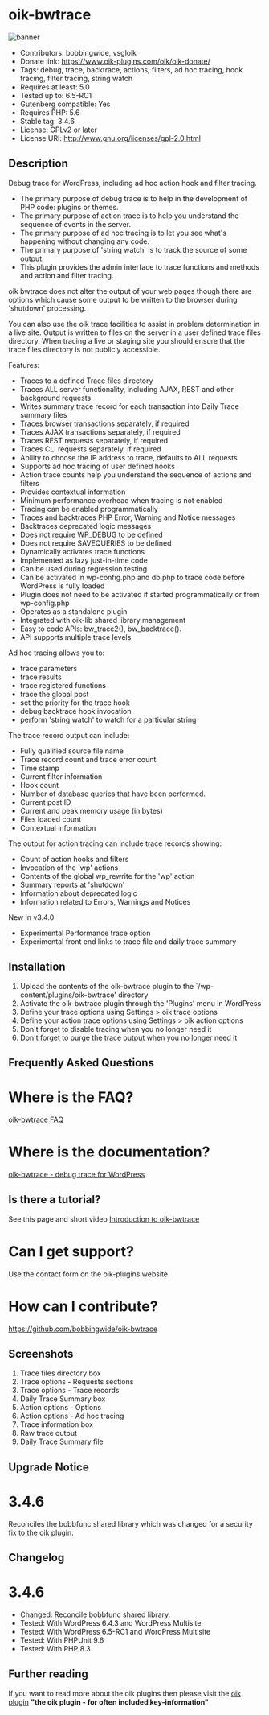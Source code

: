 # oik-bwtrace 
![banner](assets/oik-bwtrace-banner-772x250.jpg)
* Contributors: bobbingwide, vsgloik
* Donate link: https://www.oik-plugins.com/oik/oik-donate/
* Tags: debug, trace, backtrace, actions, filters, ad hoc tracing, hook tracing, filter tracing, string watch
* Requires at least: 5.0
* Tested up to: 6.5-RC1
* Gutenberg compatible: Yes
* Requires PHP: 5.6
* Stable tag: 3.4.6
* License: GPLv2 or later
* License URI: http://www.gnu.org/licenses/gpl-2.0.html

## Description 
Debug trace for WordPress, including ad hoc action hook and filter tracing.

* The primary purpose of debug trace is to help in the development of PHP code: plugins or themes.
* The primary purpose of action trace is to help you understand the sequence of events in the server.
* The primary purpose of ad hoc tracing is to let you see what's happening without changing any code.
* The primary purpose of 'string watch' is to track the source of some output.
* This plugin provides the admin interface to trace functions and methods and action and filter tracing.


oik bwtrace does not alter the output of your web pages though there are options
which cause some output to be written to the browser during 'shutdown' processing.


You can also use the oik trace facilities to assist in problem determination in a live site.
Output is written to files on the server in a user defined trace files directory.
When tracing a live or staging site you should ensure that the trace files directory is not publicly accessible.


Features:

* Traces to a defined Trace files directory
* Traces ALL server functionality, including AJAX, REST and other background requests
* Writes summary trace record for each transaction into Daily Trace summary files
* Traces browser transactions separately, if required
* Traces AJAX transactions separately, if required
* Traces REST requests separately, if required
* Traces CLI requests separately, if required
* Ability to choose the IP address to trace, defaults to ALL requests
* Supports ad hoc tracing of user defined hooks
* Action trace counts help you understand the sequence of actions and filters
* Provides contextual information
* Minimum performance overhead when tracing is not enabled
* Tracing can be enabled programmatically
* Traces and backtraces PHP Error, Warning and Notice messages
* Backtraces deprecated logic messages
* Does not require WP_DEBUG to be defined
* Does not require SAVEQUERIES to be defined
* Dynamically activates trace functions
* Implemented as lazy just-in-time code
* Can be used during regression testing
* Can be activated in wp-config.php and db.php to trace code before WordPress is fully loaded
* Plugin does not need to be activated if started programmatically or from wp-config.php
* Operates as a standalone plugin
* Integrated with oik-lib shared library management
* Easy to code APIs: bw_trace2(), bw_backtrace().
* API supports multiple trace levels

Ad hoc tracing allows you to:

* trace parameters
* trace results
* trace registered functions
* trace the global post
* set the priority for the trace hook
* debug backtrace hook invocation
* perform 'string watch' to watch for a particular string


The trace record output can include:

* Fully qualified source file name
* Trace record count and trace error count
* Time stamp
* Current filter information
* Hook count
* Number of database queries that have been performed.
* Current post ID
* Current and peak memory usage (in bytes)
* Files loaded count
* Contextual information

The output for action tracing can include trace records showing:

* Count of action hooks and filters
* Invocation of the 'wp' actions
* Contents of the global wp_rewrite for the 'wp' action
* Summary reports at 'shutdown'
* Information about deprecated logic
* Information related to Errors, Warnings and Notices

New in v3.4.0

* Experimental Performance trace option
* Experimental front end links to trace file and daily trace summary


## Installation 
1. Upload the contents of the oik-bwtrace plugin to the `/wp-content/plugins/oik-bwtrace' directory
1. Activate the oik-bwtrace plugin through the 'Plugins' menu in WordPress
1. Define your trace options using Settings > oik trace options
1. Define your action trace options using Settings > oik action options
1. Don't forget to disable tracing when you no longer need it
1. Don't forget to purge the trace output when you no longer need it

## Frequently Asked Questions 

# Where is the FAQ? 
[oik-bwtrace FAQ](https://www.oik-plugins.com/oik-plugins/oik-bwtrace-debug-trace-for-wordpress/?oik-tab=faq)

# Where is the documentation? 
[oik-bwtrace - debug trace for WordPress](https://www.oik-plugins.com/wordpress-plugins-from-oik-plugins/free-oik-plugins/oik-trace-plugin/)

## Is there a tutorial? 
See this page and short video
[Introduction to oik-bwtrace](https://www.oik-plugins.com/wordpress-plugins-from-oik-plugins/free-oik-plugins/oik-trace-plugin/an-introduction-to-problem-determination-with-oik-bwtrace-debug-trace-for-wordpress)

# Can I get support? 
Use the contact form on the oik-plugins website.

# How can I contribute? 
https://github.com/bobbingwide/oik-bwtrace

## Screenshots 
1. Trace files directory box
2. Trace options - Requests sections
3. Trace options - Trace records
4. Daily Trace Summary box
5. Action options - Options
6. Action options - Ad hoc tracing
7. Trace information box
8. Raw trace output
9. Daily Trace Summary file

## Upgrade Notice 
# 3.4.6 
Reconciles the bobbfunc shared library which was changed for a security fix to the oik plugin.

## Changelog 
# 3.4.6 
* Changed: Reconcile bobbfunc shared library.
* Tested: With WordPress 6.4.3 and WordPress Multisite
* Tested: With WordPress 6.5-RC1 and WordPress Multisite
* Tested: With PHPUnit 9.6
* Tested: With PHP 8.3

## Further reading 
If you want to read more about the oik plugins then please visit the
[oik plugin](https://www.oik-plugins.com/oik)
**"the oik plugin - for often included key-information"**

